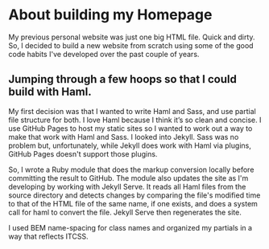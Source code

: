 # About building my Homepage

My previous personal website was just one big HTML file. Quick and dirty. So, I decided to build a new website from scratch using some of the good code habits I've developed over the past couple of years. 

## Jumping through a few hoops so that I could build with Haml. 

My first decision was that I wanted to write Haml and Sass, and use partial file structure for both. I love Haml because I think it’s so clean and concise. I use GitHub Pages to host my static sites so I wanted to work out a way to make that work with Haml and Sass. I looked into Jekyll. Sass was no problem but, unfortunately, while Jekyll does work with Haml via plugins, GitHub Pages doesn't support those plugins. 

So, I wrote a Ruby module that does the markup conversion locally before committing the result to GitHub. The module also updates the site as I'm developing by working with Jekyll Serve. It reads all Haml files from the source directory and detects changes by comparing the file's modified time to that of the HTML file of the same name, if one exists, and does a system call for haml to convert the file. Jekyll Serve then regenerates the site. 

I used BEM name-spacing for class names and organized my partials in a way that reflects ITCSS.
